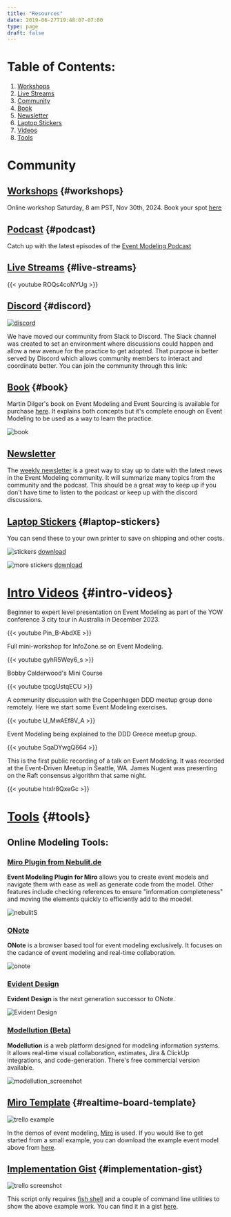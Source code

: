 ```yaml
---
title: "Resources"
date: 2019-06-27T19:48:07-07:00
type: page
draft: false
---
```

# Table of Contents:
1. [Workshops](#workshops)
2. [Live Streams](#live-streams)
3. [Community](#discord)
4. [Book](#book)
5. [Newsletter](#newsletter)
6. [Laptop Stickers](#laptop-stickers)
7. [Videos](#intro-videos)
8. [Tools](#tools)

# Community

## [Workshops](#workshops) {#workshops}

Online workshop Saturday, 8 am PST, Nov 30th, 2024.
Book your spot [here](https://adaptechgroup.com/#workshops)

## [Podcast](#podcast) {#podcast}

Catch up with the latest episodes of the [Event Modeling Podcast](https://podcast.eventmodeling.org/)

## [Live Streams](#live-streams) {#live-streams}

{{< youtube ROQs4coNYUg >}}

## [Discord](#discord) {#discord}

[![discord](discord.png)](https://discord.gg/Sw4MvagftJ)

We have moved our community from Slack to Discord. The Slack channel was created to set an environment where discussions could happen and allow a new avenue for the practice to get adopted. That purpose is better served by Discord which allows community members to interact and coordinate better. You can join the community through this link:

## [Book](#book) {#book}

Martin Dilger's book on Event Modeling and Event Sourcing is available for purchase [here](https://leanpub.com/event-modeling-and-event-sourcing). It explains both concepts but it's complete enough on Event Modeling to be used as a way to learn the practice.

![book](EM-ES-book.png)

## [Newsletter](#newsletter)

The [weekly newsletter](https://newsletter.nebulit.de) is a great way to stay up to date with the latest news in the Event Modeling community. It will summarize many topics from the community and the podcast. This should be a great way to keep up if you don't have time to listen to the podcast or keep up with the discord discussions.

## [Laptop Stickers](#laptop-stickers) {#laptop-stickers}

You can send these to your own printer to save on shipping and other costs.

![stickers](stickers.png)
[download](stickers.svg)

![more stickers](stickers2.png)
[download](stickers2.svg)

# [Intro Videos](#intro-videos) {#intro-videos}

Beginner to expert level presentation on Event Modeling as part of the YOW conference 3 city tour in Australia in December 2023.

{{< youtube Pin_B-AbdXE >}}

Full mini-workshop for InfoZone.se on Event Modeling.

{{< youtube gyhR5Wey6_s >}}

Bobby Calderwood's Mini Course

{{< youtube tpcgUstqECU >}}

A community discussion with the Copenhagen DDD meetup group done remotely. Here we start some Event Modeling exercises.

{{< youtube U_MwAEf8V_A >}}

Event Modeling being explained to the DDD Greece meetup group.

{{< youtube SqaDYwgQ664 >}}

This is the first public recording of a talk on Event Modeling. It was recorded at the Event-Driven Meetup in Seattle, WA. James Nugent was presenting on the Raft consensus algorithm that same night.

{{< youtube htxlr8QxeGc >}}

# [Tools](#tools) {#tools}

## Online Modeling Tools:

### [Miro Plugin from Nebulit.de](https://nebulit.de)

**Event Modeling Plugin for Miro** allows you to create event models and navigate them with ease as well as generate code from the model. Other features include checking references to ensure "information completeness" and moving the elements quickly to efficiently add to the moedel.

![nebulit](nebulit.png)S

### [ONote](https://onote.com)

**ONote** is a browser based tool for event modeling exclusively. It focuses on the cadance of event modeling and real-time collaboration.

![onote](onote.png)

### [Evident Design](https://evidentstack.com/)

**Evident Design** is the next generation successor to ONote. 

![Evident Design](evident-design.png)

### [Modellution (Beta)](https://www.modellution.com)

**Modellution** is a web platform designed for modeling information systems. It allows real-time visual collaboration, estimates, Jira & ClickUp integrations, and code-generation.
There's free commercial version available.

![modellution_screenshot](../Modellution.png)

## [Miro Template](#realtime-board-template) {#realtime-board-template}

![trello example](../event-modeling-tutorial.jpg)

In the demos of event modeling, [Miro](https://miro.com) is used. If you would like to get started from a small example, you can download the example event model above from [here](/event-modeling.rtb).

## [Implementation Gist](#implementation-gist) {#implementation-gist}

![trello screenshot](../trello-screenshot.png)

This script only requires [fish shell](https://github.com/fish-shell/fish-shell) and a couple of command line utilities to show the above example work. You can find it in a gist [here](https://gist.github.com/adymitruk//7fc2adb8598ad861d4b3dae114afd4c9).

